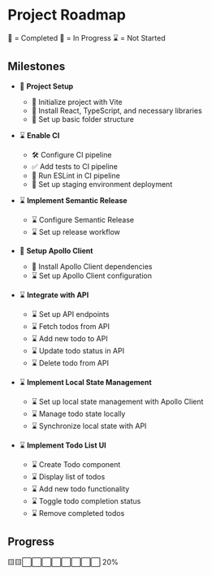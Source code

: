 # Project Roadmap

🚀 = Completed
🔧 = In Progress
⌛ = Not Started

## Milestones

- 🚀 **Project Setup**

  - 🚀 Initialize project with Vite
  - 🚀 Install React, TypeScript, and necessary libraries
  - 🚀 Set up basic folder structure

- ⌛ **Enable CI**

  - 🛠️ Configure CI pipeline
  - ✅ Add tests to CI pipeline
  - 🧹 Run ESLint in CI pipeline
  - 🚀 Set up staging environment deployment

- ⌛ **Implement Semantic Release**

  - ⌛ Configure Semantic Release
  - ⌛ Set up release workflow

- 🔧 **Setup Apollo Client**

  - 🔧 Install Apollo Client dependencies
  - ⌛ Set up Apollo Client configuration

- ⌛ **Integrate with API**

  - ⌛ Set up API endpoints
  - ⌛ Fetch todos from API
  - ⌛ Add new todo to API
  - ⌛ Update todo status in API
  - ⌛ Delete todo from API

- ⌛ **Implement Local State Management**

  - ⌛ Set up local state management with Apollo Client
  - ⌛ Manage todo state locally
  - ⌛ Synchronize local state with API

- ⌛ **Implement Todo List UI**
  - ⌛ Create Todo component
  - ⌛ Display list of todos
  - ⌛ Add new todo functionality
  - ⌛ Toggle todo completion status
  - ⌛ Remove completed todos

## Progress

🟨🟨⬜️⬜️⬜️⬜️⬜️⬜️⬜️⬜️ 20%
